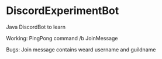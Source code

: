 # DiscordExperimentBot
Java DiscordBot to learn

Working:
PingPong command /b
JoinMessage

Bugs:
Join message contains weard username and guildname
